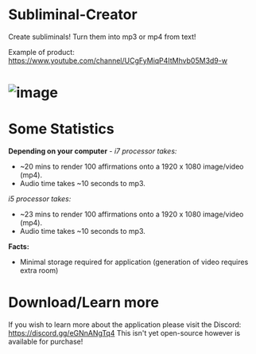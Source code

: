 # Subliminal-Creator
Create subliminals! Turn them into mp3 or mp4 from text!

Example of product: https://www.youtube.com/channel/UCgFyMiqP4ItMhvb05M3d9-w

# ![image](https://github.com/Camerode/Subliminal-Creator/assets/63560091/876bccbe-16dc-4a18-826c-8e6c9655dbea)

# Some Statistics
**Depending on your computer** - 
*i7 processor takes:*
- ~20 mins to render 100 affirmations onto a 1920 x 1080 image/video (mp4).
- Audio time takes ~10 seconds to mp3.

*i5 processor takes:*
- ~23 mins to render 100 affirmations onto a 1920 x 1080 image/video (mp4).
- Audio time takes ~10 seconds to mp3.

**Facts:**
- Minimal storage required for application (generation of video requires extra room)

# Download/Learn more
If you wish to learn more about the application please visit the Discord: https://discord.gg/eGNnANgTq4
This isn't yet open-source however is available for purchase!
